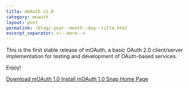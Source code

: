 ```yaml
---
title: mOAuth v1.0
category: moauth
layout: post
permalink: /blog/:year-:month-:day-:title.html
excerpt_separator: <!--more-->
---
```


This is the first stable release of mOAuth, a basic OAuth 2.0 client/server
implementation for testing and development of OAuth-based services.

Enjoy!

<a class="btn btn-primary" href="https://github.com/michaelrsweet/moauth/releases/tag/v1.0">Download mOAuth 1.0 <span class="glyphicon glyphicon-download-alt" aria-hidden="true"></span></a>
<a class="btn btn-default" href="https://snapcraft.io/moauth">Install mOAuth 1.0 Snap <span class="glyphicon glyphicon-download-alt" aria-hidden="true"></span></a>
<a class="btn btn-default" href="/moauth/index.html">Home Page <span class="glyphicon glyphicon-home" aria-hidden="true"></span></a>
